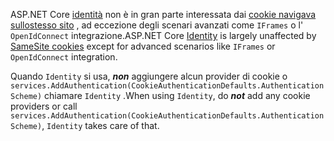 <span data-ttu-id="cc945-101">ASP.NET Core [identità](xref:security/authentication/identity) non è in gran parte interessata dai [cookie navigava sullostesso sito](xref:security/samesite) , ad eccezione degli scenari avanzati come `IFrames` o l' `OpenIdConnect` integrazione.</span><span class="sxs-lookup"><span data-stu-id="cc945-101">ASP.NET Core [Identity](xref:security/authentication/identity) is largely unaffected by [SameSite cookies](xref:security/samesite) except for advanced scenarios like `IFrames` or `OpenIdConnect` integration.</span></span>

<span data-ttu-id="cc945-102">Quando `Identity` si usa, ***non*** aggiungere alcun provider di cookie o ` services.AddAuthentication(CookieAuthenticationDefaults.AuthenticationScheme)` chiamare `Identity` .</span><span class="sxs-lookup"><span data-stu-id="cc945-102">When using `Identity`, do ***not*** add any cookie providers or call ` services.AddAuthentication(CookieAuthenticationDefaults.AuthenticationScheme)`, `Identity` takes care of that.</span></span>